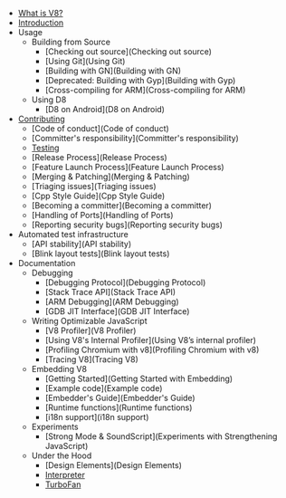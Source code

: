 * [What is V8?](Home)
* [Introduction](Introduction)
* Usage
   * Building from Source
      * [Checking out source](Checking out source)
      * [Using Git](Using Git)
      * [Building with GN](Building with GN)
      * [Deprecated: Building with Gyp](Building with Gyp)
      * [Cross-compiling for ARM](Cross-compiling for ARM)
   * Using D8
      * [D8 on Android](D8 on Android)
* [Contributing](Contributing)
   * [Code of conduct](Code of conduct)
   * [Committer's responsibility](Committer's responsibility)
   * [Testing](Testing)
   * [Release Process](Release Process)
   * [Feature Launch Process](Feature Launch Process)
   * [Merging & Patching](Merging & Patching)
   * [Triaging issues](Triaging issues)
   * [Cpp Style Guide](Cpp Style Guide)
   * [Becoming a committer](Becoming a committer)
   * [Handling of Ports](Handling of Ports)
   * [Reporting security bugs](Reporting security bugs)
* Automated test infrastructure
   * [API stability](API stability)
   * [Blink layout tests](Blink layout tests)
* Documentation
   * Debugging
      * [Debugging Protocol](Debugging Protocol)
      * [Stack Trace API](Stack Trace API)
      * [ARM Debugging](ARM Debugging)
      * [GDB JIT Interface](GDB JIT Interface)
   * Writing Optimizable JavaScript
      * [V8 Profiler](V8 Profiler)
      * [Using V8's Internal Profiler](Using V8’s internal profiler)
      * [Profiling Chromium with v8](Profiling Chromium with v8)
      * [Tracing V8](Tracing V8)
   * Embedding V8
      * [Getting Started](Getting Started with Embedding)
      * [Example code](Example code)
      * [Embedder's Guide](Embedder's Guide)
      * [Runtime functions](Runtime functions)
      * [i18n support](i18n support)
   * Experiments
      * [Strong Mode & SoundScript](Experiments with Strengthening JavaScript)
   * Under the Hood
      * [Design Elements](Design Elements)
      * [Interpreter](Interpreter)
      * [TurboFan](TurboFan)